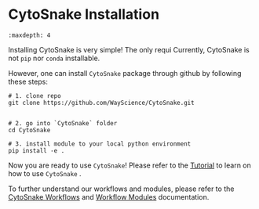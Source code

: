 # CytoSnake Installation

```{toctree}
:maxdepth: 4
```

Installing CytoSnake is very simple! The only requi
Currently, CytoSnake is not `pip` nor `conda` installable.

However, one can install `CytoSnake` package through github by following these steps:

```text
# 1. clone repo
git clone https://github.com/WayScience/CytoSnake.git


# 2. go into `CytoSnake` folder
cd CytoSnake

# 3. install module to your local python environment
pip install -e . 
```

Now you are ready to use `CytoSnake`! Please refer to the [Tutorial](./tutorial.md) to learn on how to use `CytoSnake` .

To further understand our workflows and modules, please refer to the [CytoSnake Workflows](./workflows.md) and [Workflow Modules](./workflow-modules.md) documentation.

